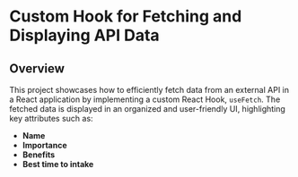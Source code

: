 # Custom Hook for Fetching and Displaying API Data

## Overview
This project showcases how to efficiently fetch data from an external API in a React application by implementing a custom React Hook, `useFetch`. The fetched data is displayed in an organized and user-friendly UI, highlighting key attributes such as:
- **Name**
- **Importance**
- **Benefits**
- **Best time to intake**
